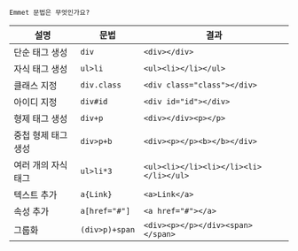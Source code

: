     Emmet 문법은 무엇인가요?
 

 | 설명                  | 문법                | 결과                              |
|-----------------------|---------------------|-----------------------------------|
| 단순 태그 생성        | `div`               | `<div></div>`                     |
| 자식 태그 생성        | `ul>li`             | `<ul><li></li></ul>`              |
| 클래스 지정           | `div.class`         | `<div class="class"></div>`       |
| 아이디 지정           | `div#id`            | `<div id="id"></div>`             |
| 형제 태그 생성        | `div+p`             | `<div></div><p></p>`              |
| 중첩 형제 태그 생성   | `div>p+b`           | `<div><p></p><b></b></div>`       |
| 여러 개의 자식 태그   | `ul>li*3`           | `<ul><li></li><li></li><li></li></ul>` |
| 텍스트 추가           | `a{Link}`           | `<a>Link</a>`                     |
| 속성 추가             | `a[href="#"]`       | `<a href="#"></a>`                |
| 그룹화                | `(div>p)+span`      | `<div><p></p></div><span></span>` |